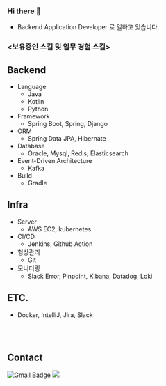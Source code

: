 ### Hi there 👋
- Backend Application Developer 로 일하고 있습니다.

### <보유중인 스킬 및 업무 경험 스킬>
## Backend
- Language
    - Java
    - Kotlin
    - Python
- Framework
    - Spring Boot, Spring, Django
- ORM
    - Spring Data JPA, Hibernate
- Database
    - Oracle, Mysql, Redis, Elasticsearch
- Event-Driven Architecture
    - Kafka
- Build
    - Gradle
   

## Infra 
- Server
    - AWS EC2, kubernetes
- CI/CD
    - Jenkins, Github Action
- 형상관리
    - Git
- 모니터링
    - Slack Error, Pinpoint, Kibana, Datadog, Loki

## ETC.
- Docker, IntelliJ, Jira, Slack

<br><br/>
## Contact

[![Gmail Badge](https://img.shields.io/badge/Gmail-D14836?style=flat&logo=Gmail&logoColor=white)](mailto:effortsof@gmail.com)
<a href="https://www.notion.so/e5acca9d4062498ead6abd7ce32a08f9"><img src="https://img.shields.io/badge/-Notion-lightgrey"/></a>
